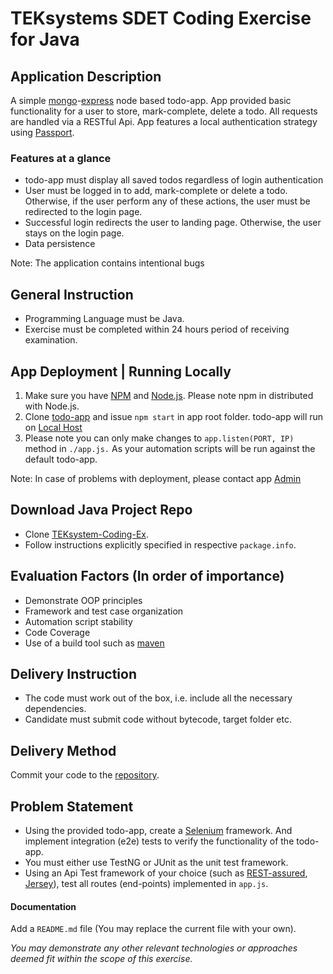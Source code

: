 # TEKsystems SDET Coding Exercise for Java

## Application Description
A simple [mongo](https://www.mongodb.com/)-[express](https://expressjs.com/) node based todo-app. App provided basic functionality for a user to store, mark-complete, delete a todo. All requests are handled via a RESTful Api. App features a local authentication strategy using [Passport](http://passportjs.org/).
### Features at a glance 
* todo-app must display all saved todos regardless of login authentication
* User must be logged in to add, mark-complete or delete a todo. Otherwise, if the user perform any of these actions, the user must be redirected to the login page.
* Successful login redirects the user to landing page. Otherwise, the user stays on the login page.
* Data persistence

Note: The application contains intentional bugs

## General Instruction
* Programming Language must be Java.
* Exercise must be completed within 24 hours period of receiving examination.

## App Deployment | Running Locally
1. Make sure you have [NPM](https://www.npmjs.com/) and [Node.js](http://nodejs.org/). Please note npm in distributed with Node.js.
2. Clone [todo-app](https://github.com/todo-app-link-please-update) and issue ``npm start`` in app root folder. todo-app will run on [Local Host](http://localhost/4200)
3. Please note you can only make changes to ``app.listen(PORT, IP)`` method in `./app.js.` As your automation scripts will be run against the default todo-app.

Note: In case of problems with deployment, please contact app [Admin](admin@some-domain-maybe-tek.com)

## Download Java Project Repo
* Clone [TEKsystem-Coding-Ex](https://github.com/coding-ex).
* Follow instructions explicitly specified in respective `package.info`.

## Evaluation Factors (In order of importance)
* Demonstrate OOP principles
* Framework and test case organization
* Automation script stability
* Code Coverage
* Use of a build tool such as [maven](https://maven.apache.org/)

## Delivery Instruction
* The code must work out of the box, i.e. include all the necessary dependencies.
* Candidate must submit code without bytecode, target folder etc.

## Delivery Method
Commit your code to the [repository](https://github.com/coding-ex).

## **Problem Statement**
* Using the provided todo-app, create a [Selenium](http://www.seleniumhq.org/) framework. And implement integration (e2e) tests to verify the functionality of the todo-app.
* You must either use TestNG or JUnit as the unit test framework.
* Using an Api Test framework of your choice (such as [REST-assured](http://rest-assured.io/), [Jersey](https://jersey.java.net/)), test all routes (end-points) implemented in `app.js`.

#### Documentation
Add a `README.md` file (You may replace the current file with your own).

_You may demonstrate any other relevant technologies or approaches deemed fit within the scope of this exercise._
